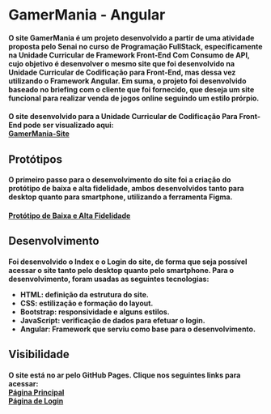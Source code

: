 <h1>GamerMania - Angular</h1>
<h4>O site GamerMania é um projeto desenvolvido a partir de uma atividade proposta pelo Senai no
curso de Programação FullStack, especificamente na Unidade Curricular de Framework Front-End Com Consumo de API,
cujo objetivo é desenvolver o mesmo site que foi desenvolvido na Unidade Curricular de Codificação para Front-End, 
mas dessa vez utilizando o Framework Angular. Em suma, o projeto foi desenvolvido baseado no briefing com o cliente que foi fornecido, 
que deseja um site funcional para realizar venda de jogos online seguindo um estilo prórpio.</h4>
<h4>O site desenvolvido para a Unidade Curricular de Codificação Para Front-End pode ser visualizado aqui:
<br><a href="https://github.com/Fernanda-Farias/GamerMania">GamerMania-Site</a></h4>

<h2>Protótipos</h2>
<h4>O primeiro passo para o desenvolvimento do site foi a criação do protótipo de baixa e alta fidelidade,
ambos desenvolvidos tanto para desktop quanto para smartphone, utilizando a ferramenta Figma.</h4>
<h4><a href="https://www.figma.com/design/MDEcZKbYvaWk65rl5Jwhhb/Projeto-Senai--GamerMania?node-id=245-291">
Protótipo de Baixa e Alta Fidelidade
</a></h4>

<h2>Desenvolvimento</h2>
<h4>Foi desenvolvido o Index e o Login do site, de forma que seja possível acessar o site tanto pelo desktop quanto pelo smartphone. 
Para o desenvolvimento, foram usadas as seguintes tecnologias:
<ul>
  <li>HTML: definição da estrutura do site.</li>
  <li>CSS: estilização e formação do layout.</li>
  <li>Bootstrap: responsividade e alguns estilos.</li>
  <li>JavaScript: verificação de dados para efetuar o login.</li>
  <li>Angular: Framework que serviu como base para o desenvolvimento.</li>
</ul>
</h4>

<h2>Visibilidade</h2>
<h4>O site está no ar pelo GitHub Pages. Clique nos seguintes links para acessar:
<br> <a href="https://fernanda-farias.github.io/GamerMania-Angular/home">Página Principal</a>
<br> <a href="https://fernanda-farias.github.io/GamerMania-Angular/login">Página de Login</a>
</h4>
